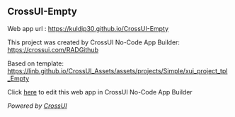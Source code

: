 ## CrossUI-Empty
Web app url : https://kuldip30.github.io/CrossUI-Empty

This project was created by CrossUI No-Code App Builder: https://crossui.com/RADGithub

Based on template: https://linb.github.io/CrossUI_Assets/assets/projects/Simple/xui_project_tpl_Empty

Click [here](https://crossui.com/RADGithub/#!from=github&owner=kuldip30&repo=CrossUI-Empty) to edit this web app in CrossUI No-Code App Builder

<i>Powered by [CrossUI](https://crossui.com)</i>
